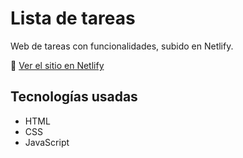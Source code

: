 # Lista de tareas

Web de tareas con funcionalidades, subido en Netlify.

🔗 [Ver el sitio en Netlify](https://tasksmayron.netlify.app/)

## Tecnologías usadas
- HTML
- CSS
- JavaScript
